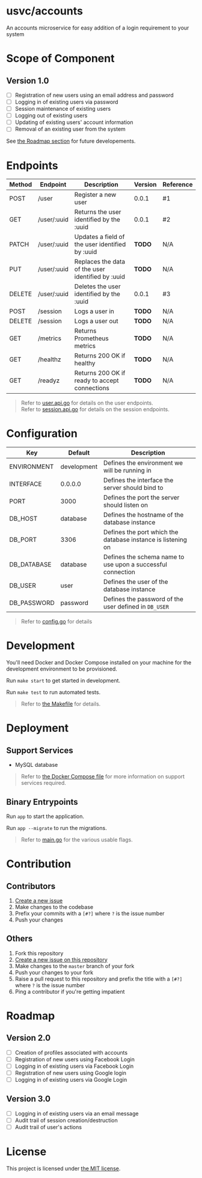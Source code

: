 # usvc/accounts
An accounts microservice for easy addition of a login requirement to your system

# Scope of Component

## Version 1.0
- [ ] Registration of new users using an email address and password
- [ ] Logging in of existing users via password
- [ ] Session maintenance of existing users
- [ ] Logging out of existing users
- [ ] Updating of existing users' account information
- [ ] Removal of an existing user from the system

See [the Roadmap section](#roadmap) for future developements.

# Endpoints

| Method | Endpoint | Description | Version | Reference |
| --- | --- | --- | --- | --- |
| POST | /user | Register a new user | 0.0.1 | #1 |
| GET | /user/:uuid | Returns the user identified by the :uuid | 0.0.1 | #2 |
| PATCH | /user/:uuid | Updates a field of the user identified by :uuid | **TODO** | N/A |
| PUT | /user/:uuid | Replaces the data of the user identified by :uuid | **TODO** | N/A |
| DELETE | /user/:uuid | Deletes the user identified by the :uuid | 0.0.1 | #3 |
| POST | /session | Logs a user in | **TODO** | N/A |
| DELETE | /session | Logs a user out | **TODO** | N/A |
| GET | /metrics | Returns Prometheus metrics | **TODO** | N/A |
| GET | /healthz | Returns 200 OK if healthy | **TODO** | N/A |
| GET | /readyz | Returns 200 OK if ready to accept connections | **TODO** | N/A |

> Refer to [user.api.go](./user.api.go) for details on the user endpoints.  
> Refer to [session.api.go](./session.api.go) for details on the session endpoints.

# Configuration

| Key | Default | Description |
| --- | --- | --- |
| ENVIRONMENT | development | Defines the environment we will be running in |
| INTERFACE | 0.0.0.0 | Defines the interface the server should bind to |
| PORT | 3000 | Defines the port the server should listen on |
| DB_HOST | database | Defines the hostname of the database instance |
| DB_PORT | 3306 | Defines the port which the database instance is listening on |
| DB_DATABASE | database | Defines the schema name to use upon a successful connection |
| DB_USER | user | Defines the user of the database instance |
| DB_PASSWORD | password | Defines the password of the user defined in `DB_USER` |

> Refer to [config.go](./config.go) for details

# Development

You'll need Docker and Docker Compose installed on your machine for the development environment to be provisioned.

Run `make start` to get started in development.

Run `make test` to run automated tests.

> Refer to [the Makefile](./Makefile) for details.

# Deployment

## Support Services

- MySQL database

> Refer to [the Docker Compose file](./docker-compose.yml) for more information on support services required.

## Binary Entrypoints

Run `app` to start the application.

Run `app --migrate` to run the migrations.

> Refer to [main.go](./main.go) for the various usable flags.

# Contribution

## Contributors
1. [Create a new issue](https://github.com/usvc/accounts/issues/new)
2. Make changes to the codebase
3. Prefix your commits with a `[#?]` where `?` is the issue number
4. Push your changes

## Others
1. Fork this repository
2. [Create a new issue on this repository](https://github.com/usvc/accounts/issues/new)
3. Make changes to the `master` branch of your fork
4. Push your changes to your fork
5. Raise a pull request to this repository and prefix the title with a `[#?]` where `?` is the issue number
6. Ping a contributor if you're getting impatient

# Roadmap

## Version 2.0

- [ ] Creation of profiles associated with accounts
- [ ] Registration of new users using Facebook Login
- [ ] Logging in of existing users via Facebook Login
- [ ] Registration of new users using Google login
- [ ] Logging in of existing users via Google Login

## Version 3.0

- [ ] Logging in of existing users via an email message
- [ ] Audit trail of session creation/destruction
- [ ] Audit trail of user's actions

# License
This project is licensed under [the MIT license](./LICENSE).
